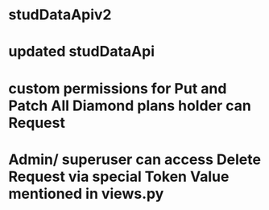 # studDataApiv2

# updated studDataApi

# custom permissions for Put and Patch All Diamond plans holder can Request

# Admin/ superuser can access Delete Request via special Token Value mentioned in views.py
